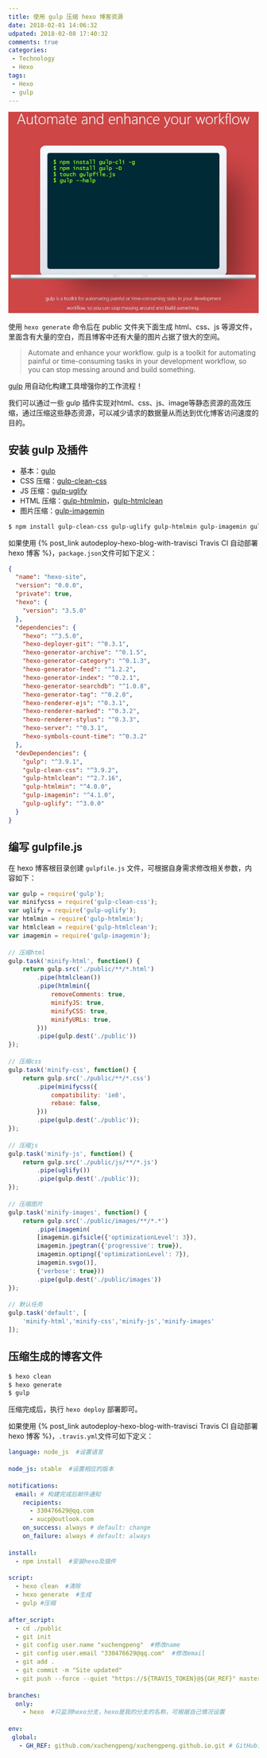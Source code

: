 ```yaml
---
title: 使用 gulp 压缩 hexo 博客资源
date: 2018-02-01 14:06:32
udpated: 2018-02-08 17:40:32
comments: true
categories:
 - Technology
 - Hexo
tags:
 - Hexo
 - gulp
---
```


![](/images/gulp.jpg)

使用 `hexo generate` 命令后在 public 文件夹下面生成 html、css、js 等源文件，里面含有大量的空白，而且博客中还有大量的图片占据了很大的空间。

>Automate and enhance your workflow.
>gulp is a toolkit for automating painful or time-consuming tasks in your development workflow, so you can stop messing around and build something.

[gulp](https://gulpjs.com/) 用自动化构建工具增强你的工作流程！

我们可以通过一些 gulp 插件实现对html、css、js、image等静态资源的高效压缩，通过压缩这些静态资源，可以减少请求的数据量从而达到优化博客访问速度的目的。
<!-- more -->
## 安装 gulp 及插件

* 基本：[gulp](https://www.npmjs.com/package/gulp)
* CSS 压缩：[gulp-clean-css](https://www.npmjs.com/package/gulp-clean-css)
* JS 压缩：[gulp-uglify](https://www.npmjs.com/package/gulp-uglify)
* HTML 压缩：[gulp-htmlmin](https://www.npmjs.com/package/gulp-htmlmin)，[gulp-htmlclean](https://www.npmjs.com/package/gulp-htmlclean)
* 图片压缩：[gulp-imagemin](https://www.npmjs.com/package/gulp-imagemin)

```sh
$ npm install gulp-clean-css gulp-uglify gulp-htmlmin gulp-imagemin gulp-htmlclean gulp --save-dev
```

如果使用 {% post_link autodeploy-hexo-blog-with-travisci Travis CI 自动部署 hexo 博客 %}，`package.json`文件可如下定义：
```json
{
  "name": "hexo-site",
  "version": "0.0.0",
  "private": true,
  "hexo": {
    "version": "3.5.0"
  },
  "dependencies": {
    "hexo": "^3.5.0",
    "hexo-deployer-git": "^0.3.1",
    "hexo-generator-archive": "^0.1.5",
    "hexo-generator-category": "^0.1.3",
    "hexo-generator-feed": "^1.2.2",
    "hexo-generator-index": "^0.2.1",
    "hexo-generator-searchdb": "^1.0.8",
    "hexo-generator-tag": "^0.2.0",
    "hexo-renderer-ejs": "^0.3.1",
    "hexo-renderer-marked": "^0.3.2",
    "hexo-renderer-stylus": "^0.3.3",
    "hexo-server": "^0.3.1",
    "hexo-symbols-count-time": "^0.3.2"
  },
  "devDependencies": {
    "gulp": "^3.9.1",
    "gulp-clean-css": "^3.9.2",
    "gulp-htmlclean": "^2.7.16",
    "gulp-htmlmin": "^4.0.0",
    "gulp-imagemin": "^4.1.0",
    "gulp-uglify": "^3.0.0"
  }
}
```

## 编写 gulpfile.js

在 hexo 博客根目录创建 `gulpfile.js` 文件，可根据自身需求修改相关参数，内容如下：
```js
var gulp = require('gulp');
var minifycss = require('gulp-clean-css');
var uglify = require('gulp-uglify');
var htmlmin = require('gulp-htmlmin');
var htmlclean = require('gulp-htmlclean');
var imagemin = require('gulp-imagemin');

// 压缩html
gulp.task('minify-html', function() {
    return gulp.src('./public/**/*.html')
        .pipe(htmlclean())
        .pipe(htmlmin({
            removeComments: true,
            minifyJS: true,
            minifyCSS: true,
            minifyURLs: true,
        }))
        .pipe(gulp.dest('./public'))
});

// 压缩css
gulp.task('minify-css', function() {
    return gulp.src('./public/**/*.css')
        .pipe(minifycss({
            compatibility: 'ie8',
            rebase: false,
        }))
        .pipe(gulp.dest('./public'));
});

// 压缩js
gulp.task('minify-js', function() {
    return gulp.src('./public/js/**/*.js')
        .pipe(uglify())
        .pipe(gulp.dest('./public'));
});

// 压缩图片
gulp.task('minify-images', function() {
    return gulp.src('./public/images/**/*.*')
        .pipe(imagemin(
        [imagemin.gifsicle({'optimizationLevel': 3}), 
        imagemin.jpegtran({'progressive': true}), 
        imagemin.optipng({'optimizationLevel': 7}), 
        imagemin.svgo()],
        {'verbose': true}))
        .pipe(gulp.dest('./public/images'))
});

// 默认任务
gulp.task('default', [
    'minify-html','minify-css','minify-js','minify-images'
]);
```

## 压缩生成的博客文件

```sh
$ hexo clean
$ hexo generate
$ gulp
```

压缩完成后，执行 `hexo deploy` 部署即可。

如果使用 {% post_link autodeploy-hexo-blog-with-travisci Travis CI 自动部署 hexo 博客 %}，`.travis.yml`文件可如下定义：
```yml
language: node_js  #设置语言

node_js: stable  #设置相应的版本

notifications:
  email: # 构建完成后邮件通知
    recipients:
      - 330476629@qq.com
      - xucp@outlook.com
    on_success: always # default: change
    on_failure: always # default: always

install:
  - npm install  #安装hexo及插件

script:
  - hexo clean  #清除
  - hexo generate  #生成
  - gulp #压缩

after_script:
  - cd ./public
  - git init
  - git config user.name "xuchengpeng"  #修改name
  - git config user.email "330476629@qq.com"  #修改email
  - git add .
  - git commit -m "Site updated"
  - git push --force --quiet "https://${TRAVIS_TOKEN}@${GH_REF}" master:master  #TRAVIS_TOKEN是在Travis中配置token的名称

branches:
  only:
    - hexo  #只监测hexo分支，hexo是我的分支的名称，可根据自己情况设置

env:
 global:
   - GH_REF: github.com/xuchengpeng/xuchengpeng.github.io.git # GitHub博客仓库的地址
```
